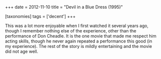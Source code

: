 +++
date = 2012-11-10
title = "Devil in a Blue Dress (1995)"

[taxonomies]
tags = ['decent']
+++

This was a lot more enjoyable when I first watched it several years ago,
though I remember nothing else of the experience, other than the
performance of Don Cheadle. It is the one movie that made me respect him
acting skills, though he never again repeated a performance this good
(in my experience). The rest of the story is mildly entertaining and the
movie did not age well.
